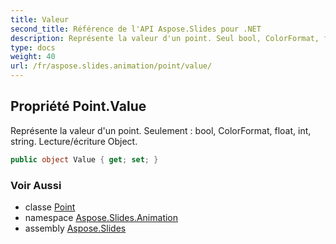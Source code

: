 ```yaml
---
title: Valeur
second_title: Référence de l'API Aspose.Slides pour .NET
description: Représente la valeur d'un point. Seul bool, ColorFormat, float, int, string. Lecture/écriture Object.
type: docs
weight: 40
url: /fr/aspose.slides.animation/point/value/
---
```


## Propriété Point.Value

Représente la valeur d'un point. Seulement : bool, ColorFormat, float, int, string. Lecture/écriture Object.

```csharp
public object Value { get; set; }
```

### Voir Aussi

* classe [Point](../../point)
* namespace [Aspose.Slides.Animation](../../point)
* assembly [Aspose.Slides](../../../)

<!-- NE PAS MODIFIER : généré par xmldocmd pour Aspose.Slides.dll -->